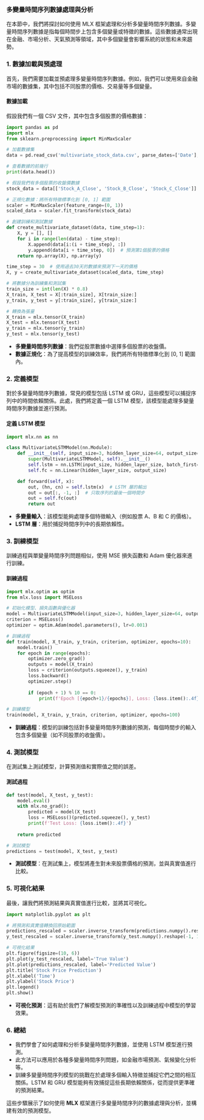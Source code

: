 ### 多變量時間序列數據處理與分析

在本節中，我們將探討如何使用 MLX 框架處理和分析多變量時間序列數據。多變量時間序列數據是指每個時間步上包含多個變量或特徵的數據。這些數據通常出現在金融、市場分析、天氣預測等領域，其中多個變量會影響系統的狀態和未來趨勢。

### 1. **數據加載與預處理**

首先，我們需要加載並預處理多變量時間序列數據。例如，我們可以使用來自金融市場的數據集，其中包括不同股票的價格、交易量等多個變量。

#### 數據加載

假設我們有一個 CSV 文件，其中包含多個股票的價格數據：

```python
import pandas as pd
import mlx
from sklearn.preprocessing import MinMaxScaler

# 加載數據集
data = pd.read_csv('multivariate_stock_data.csv', parse_dates=['Date'], index_col='Date')

# 查看數據的前幾行
print(data.head())

# 假設我們有多個股票的收盤價數據
stock_data = data[['Stock_A_Close', 'Stock_B_Close', 'Stock_C_Close']].values

# 正規化數據：將所有特徵標準化到 [0, 1] 範圍
scaler = MinMaxScaler(feature_range=(0, 1))
scaled_data = scaler.fit_transform(stock_data)

# 創建訓練和測試數據
def create_multivariate_dataset(data, time_step=1):
    X, y = [], []
    for i in range(len(data) - time_step):
        X.append(data[i:(i + time_step), :])
        y.append(data[i + time_step, 0])  # 預測第1個股票的價格
    return np.array(X), np.array(y)

time_step = 30  # 使用過去30天的數據來預測下一天的價格
X, y = create_multivariate_dataset(scaled_data, time_step)

# 將數據分為訓練集和測試集
train_size = int(len(X) * 0.8)
X_train, X_test = X[:train_size], X[train_size:]
y_train, y_test = y[:train_size], y[train_size:]

# 轉換為張量
X_train = mlx.tensor(X_train)
X_test = mlx.tensor(X_test)
y_train = mlx.tensor(y_train)
y_test = mlx.tensor(y_test)
```

- **多變量時間序列數據**：我們從股票數據中選擇多個股票的收盤價。
- **數據正規化**：為了提高模型的訓練效率，我們將所有特徵標準化到 [0, 1] 範圍內。

### 2. **定義模型**

對於多變量時間序列數據，常見的模型包括 LSTM 或 GRU，這些模型可以捕捉序列中的時間依賴關係。此處，我們將定義一個 LSTM 模型，該模型能處理多變量時間序列數據並進行預測。

#### 定義 LSTM 模型

```python
import mlx.nn as nn

class MultivariateLSTMModel(nn.Module):
    def __init__(self, input_size=3, hidden_layer_size=64, output_size=1):
        super(MultivariateLSTMModel, self).__init__()
        self.lstm = nn.LSTM(input_size, hidden_layer_size, batch_first=True)
        self.fc = nn.Linear(hidden_layer_size, output_size)

    def forward(self, x):
        out, (hn, cn) = self.lstm(x)  # LSTM 層的輸出
        out = out[:, -1, :]  # 只取序列的最後一個時間步
        out = self.fc(out)
        return out
```

- **多變量輸入**：該模型能夠處理多個特徵輸入（例如股票 A、B 和 C 的價格）。
- **LSTM 層**：用於捕捉時間序列中的長期依賴性。

### 3. **訓練模型**

訓練過程與單變量時間序列問題相似，使用 MSE 損失函數和 Adam 優化器來進行訓練。

#### 訓練過程

```python
import mlx.optim as optim
from mlx.loss import MSELoss

# 初始化模型、損失函數與優化器
model = MultivariateLSTMModel(input_size=3, hidden_layer_size=64, output_size=1)
criterion = MSELoss()
optimizer = optim.Adam(model.parameters(), lr=0.001)

# 訓練過程
def train(model, X_train, y_train, criterion, optimizer, epochs=10):
    model.train()
    for epoch in range(epochs):
        optimizer.zero_grad()
        outputs = model(X_train)
        loss = criterion(outputs.squeeze(), y_train)
        loss.backward()
        optimizer.step()
        
        if (epoch + 1) % 10 == 0:
            print(f'Epoch [{epoch+1}/{epochs}], Loss: {loss.item():.4f}')

# 訓練模型
train(model, X_train, y_train, criterion, optimizer, epochs=100)
```

- **訓練過程**：模型的訓練包括對多變量時間序列數據的預測，每個時間步的輸入包含多個變量（如不同股票的收盤價）。

### 4. **測試模型**

在測試集上測試模型，計算預測值和實際值之間的誤差。

#### 測試過程

```python
def test(model, X_test, y_test):
    model.eval()
    with mlx.no_grad():
        predicted = model(X_test)
        loss = MSELoss()(predicted.squeeze(), y_test)
        print(f'Test Loss: {loss.item():.4f}')
        
    return predicted

# 測試模型
predictions = test(model, X_test, y_test)
```

- **測試模型**：在測試集上，模型將產生對未來股票價格的預測，並與真實值進行比較。

### 5. **可視化結果**

最後，讓我們將預測結果與真實值進行比較，並將其可視化。

```python
import matplotlib.pyplot as plt

# 將預測和真實值轉換回原始範圍
predictions_rescaled = scaler.inverse_transform(predictions.numpy().reshape(-1, 1))
y_test_rescaled = scaler.inverse_transform(y_test.numpy().reshape(-1, 1))

# 可視化結果
plt.figure(figsize=(10, 6))
plt.plot(y_test_rescaled, label='True Value')
plt.plot(predictions_rescaled, label='Predicted Value')
plt.title('Stock Price Prediction')
plt.xlabel('Time')
plt.ylabel('Stock Price')
plt.legend()
plt.show()
```

- **可視化預測**：這有助於我們了解模型預測的準確性以及訓練過程中模型的學習效果。

### 6. **總結**

- 我們學會了如何處理和分析多變量時間序列數據，並使用 LSTM 模型進行預測。
- 此方法可以應用於各種多變量時間序列問題，如金融市場預測、氣候變化分析等。
- 訓練多變量時間序列模型的挑戰在於處理多個輸入特徵並捕捉它們之間的相互關係。LSTM 和 GRU 模型能夠有效捕捉這些長期依賴關係，從而提供更準確的預測結果。

這些步驟展示了如何使用 **MLX** 框架進行多變量時間序列的數據處理與分析，並構建有效的預測模型。